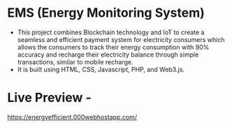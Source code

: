 # EMS (Energy Monitoring System)
- This project combines Blockchain technology and IoT to create a seamless and efficient payment system for electricity consumers which allows the consumers to track their energy consumption with 90% accuracy and recharge their electricity balance through simple transactions, similar to mobile recharge. 
- It is built using HTML, CSS, Javascript, PHP, and Web3.js.

# Live Preview - 
https://energyefficient.000webhostapp.com/
